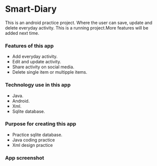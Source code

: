# Smart-Diary
This is an android practice project. Where the user can save, update and delete everyday activity. This is a running project.More features will be added next time.

<h3>Features of this app</h3>
  <ul style="list-style-type:square">
  <li>Add everyday activity.</li>
  <li>Edit and update activity.</li>
  <li>Share activity on social media.</li>
  <li>Delete single item or multipple items.</li>
</ul>
<h3>Technology use in this app</h3>
  <ul style="list-style-type:square">
  <li>Java.</li>
  <li>Android.</li>
  <li>Xml.</li>
  <li>Sqlite database.</li>
</ul>
  
<h3>Purpose for creating this app</h3>
  <ul style="list-style-type:square">
  <li>Practice sqlite database.</li>
  <li>Java coding practice</li>
  <li>Xml design practice</li>
</ul>

<h3>App screenshot</h3>
